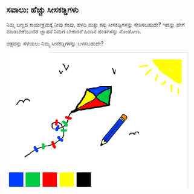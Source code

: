 ## ಸವಾಲು: ಹೆಚ್ಚು ಸೀಸಕಡ್ಡಿ‌ಗಳು

ನಿಮ್ಮ ಬಣ್ಣದ ಕಾರ್ಯಕ್ರಮಕ್ಕೆ ನೀವು ಕೆಂಪು, ಹಳದಿ ಮತ್ತು ಕಪ್ಪು ಸೀಸಕಡ್ಡಿ‌ಗಳನ್ನು ಸೇರಿಸಬಹುದೇ? ಇದನ್ನು ಹೇಗೆ ಮಾಡಬೇಕೆಂಬುದರ ಜ್ಞಾಪನೆ ನಿಮಗೆ ಬೇಕಾದರೆ ಹಿಂದಿನ ಹಂತಗಳನ್ನು ನೋಡೋಣ.

ಚಿತ್ರವನ್ನು ಸೆಳೆಯಲು ನಿಮ್ಮ ಸೀಸಕಡ್ಡಿ‌ಗಳನ್ನು ಬಳಸಬಹುದೇ?

![screenshot](images/paint-final.png)